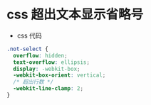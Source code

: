 # css 超出文本显示省略号

- css 代码

```css
.not-select {
  overflow: hidden;
  text-overflow: ellipsis;
  display: -webkit-box;
  -webkit-box-orient: vertical;
  /* 超出行数 */
  -webkit-line-clamp: 2;
}
```
